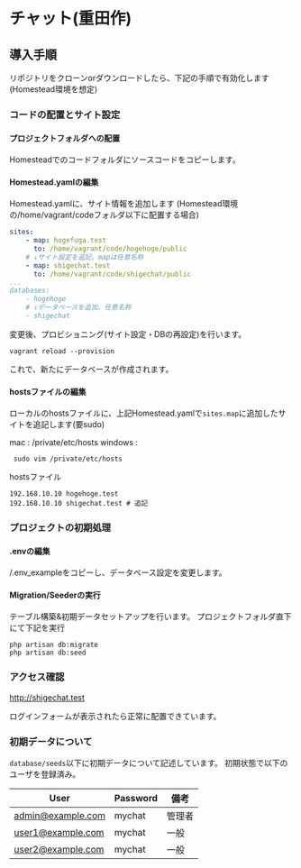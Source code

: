 # チャット(重田作)

## 導入手順
リポジトリをクローンorダウンロードしたら、下記の手順で有効化します(Homestead環境を想定)

### コードの配置とサイト設定

#### プロジェクトフォルダへの配置
Homesteadでのコードフォルダにソースコードをコピーします。

#### Homestead.yamlの編集
Homestead.yamlに、サイト情報を追加します
(Homestead環境の/home/vagrant/codeフォルダ以下に配置する場合)

```yaml
sites:
	- map: hogefuga.test
	  to: /home/vagrant/code/hogehoge/public
	# ↓サイト設定を追記。mapは任意名称
	- map: shigechat.test
	  to: /home/vagrant/code/shigechat/public
...
databases:
	- hogehoge
	# ↓データベースを追加。任意名称
	- shigechat 

```
変更後、プロビショニング(サイト設定・DBの再設定)を行います。

```shell
vagrant reload --provision
```

これで、新たにデータベースが作成されます。


#### hostsファイルの編集
ローカルのhostsファイルに、上記Homestead.yamlで`sites.map`に追加したサイトを追記します(要sudo)

mac : /private/etc/hosts
windows : 

```shell
 sudo vim /private/etc/hosts
```

hostsファイル
```
192.168.10.10 hogehoge.test
192.168.10.10 shigechat.test # 追記
```

###  プロジェクトの初期処理
#### .envの編集
/.env_exampleをコピーし、データベース設定を変更します。

#### Migration/Seederの実行
テーブル構築&初期データセットアップを行います。
プロジェクトフォルダ直下にて下記を実行
```
php artisan db:migrate
php artisan db:seed
```

### アクセス確認
http://shigechat.test

ログインフォームが表示されたら正常に配置できています。

### 初期データについて
`database/seeds`以下に初期データについて記述しています。
初期状態で以下のユーザを登録済み。

|User |Password |備考 |
|- | -| -|
|admin@example.com |mychat |管理者 |
|user1@example.com |mychat |一般 |
|user2@example.com |mychat |一般 |

